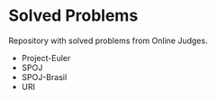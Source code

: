 # Solved Problems
Repository with solved problems from Online Judges.
* Project-Euler
* SPOJ
* SPOJ-Brasil
* URI
